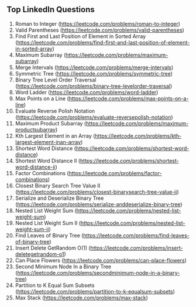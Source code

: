 ## Top LinkedIn Questions

1. Roman to Integer (https://leetcode.com/problems/roman-to-integer)
2. Valid Parentheses (https://leetcode.com/problems/valid-parentheses)
3. Find First and Last Position of Element in Sorted Array
   (https://leetcode.com/problems/find-first-and-last-position-of-element-in-sorted-array)
4. Maximum Subarray (https://leetcode.com/problems/maximum-subarray)
5. Merge Intervals (https://leetcode.com/problems/merge-intervals)
6. Symmetric Tree (https://leetcode.com/problems/symmetric-tree)
7. Binary Tree Level Order Traversal (https://leetcode.com/problems/binary-tree-levelorder-traversal)
8. Word Ladder (https://leetcode.com/problems/word-ladder)
9. Max Points on a Line (https://leetcode.com/problems/max-points-on-a-line)
10. Evaluate Reverse Polish Notation (https://leetcode.com/problems/evaluate-reversepolish-notation)
11. Maximum Product Subarray (https://leetcode.com/problems/maximum-productsubarray)
12. Kth Largest Element in an Array (https://leetcode.com/problems/kth-largest-element-inan-array)
13. Shortest Word Distance (https://leetcode.com/problems/shortest-word-distance)
14. Shortest Word Distance II (https://leetcode.com/problems/shortest-word-distance-ii)
15. Factor Combinations (https://leetcode.com/problems/factor-combinations)
16. Closest Binary Search Tree Value II (https://leetcode.com/problems/closest-binarysearch-tree-value-ii)
17. Serialize and Deserialize Binary Tree (https://leetcode.com/problems/serialize-anddeserialize-binary-tree)
18. Nested List Weight Sum (https://leetcode.com/problems/nested-list-weight-sum)
19. Nested List Weight Sum II (https://leetcode.com/problems/nested-list-weight-sum-ii)
20. Find Leaves of Binary Tree (https://leetcode.com/problems/find-leaves-of-binary-tree)
21. Insert Delete GetRandom O(1) (https://leetcode.com/problems/insert-deletegetrandom-o1)
22. Can Place Flowers (https://leetcode.com/problems/can-place-flowers)
23. Second Minimum Node In a Binary Tree (https://leetcode.com/problems/secondminimum-node-in-a-binary-tree)
24. Partition to K Equal Sum Subsets (https://leetcode.com/problems/partition-to-k-equalsum-subsets)
25. Max Stack (https://leetcode.com/problems/max-stack)
